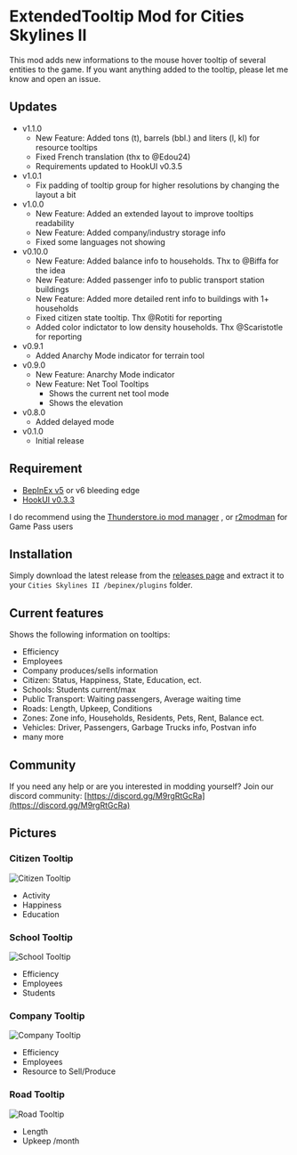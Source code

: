 # ExtendedTooltip Mod for Cities Skylines II

This mod adds new informations to the mouse hover tooltip of several entities to the game.
If you want anything added to the tooltip, please let me know and open an issue.

## Updates
- v1.1.0
	- New Feature: Added tons (t), barrels (bbl.) and liters (l, kl) for resource tooltips
	- Fixed French translation (thx to @Edou24)
	- Requirements updated to HookUI v0.3.5
- v1.0.1
	- Fix padding of tooltip group for higher resolutions by changing the layout a bit
- v1.0.0
	- New Feature: Added an extended layout to improve tooltips readability
	- New Feature: Added company/industry storage info
	- Fixed some languages not showing
- v0.10.0
	- New Feature: Added balance info to households. Thx to @Biffa for the idea
	- New Feature: Added passenger info to public transport station buildings
	- New Feature: Added more detailed rent info to buildings with 1+ households
	- Fixed citizen state tooltip. Thx @Rotiti for reporting
	- Added color indictator to low density households. Thx @Scaristotle for reporting
- v0.9.1
	- Added Anarchy Mode indicator for terrain tool
- v0.9.0
	- New Feature: Anarchy Mode indicator
	- New Feature: Net Tool Tooltips
		- Shows the current net tool mode
		- Shows the elevation
- v0.8.0
	- Added delayed mode
- v0.1.0
	- Initial release

## Requirement
- [BepInEx v5](https://thunderstore.io/c/cities-skylines-ii/p/BepInEx/BepInExPack/) or v6 bleeding edge
- [HookUI v0.3.3](https://thunderstore.io/c/cities-skylines-ii/p/CaptainOfCoit/HookUI/)

I do recommend using the [Thunderstore.io mod manager](https://www.overwolf.com/app/Thunderstore-Thunderstore_Mod_Manager) , or [r2modman](https://thunderstore.io/package/ebkr/r2modman/) for Game Pass users

## Installation
Simply download the latest release from the [releases page](https://github.com/89pleasure/cities2-extended-tooltip/releases)
and extract it to your `Cities Skylines II /bepinex/plugins` folder.

## Current features
Shows the following information on tooltips:
- Efficiency
- Employees
- Company produces/sells information
- Citizen: Status, Happiness, State, Education, ect.
- Schools: Students current/max
- Public Transport: Waiting passengers, Average waiting time
- Roads: Length, Upkeep, Conditions
- Zones: Zone info, Households, Residents, Pets, Rent, Balance ect.
- Vehicles: Driver, Passengers, Garbage Trucks info, Postvan info
- many more

## Community
If you need any help or are you interested in modding yourself?
Join our discord community: [https://discord.gg/M9rgRtGcRa](https://discord.gg/M9rgRtGcRa)

## Pictures

### Citizen Tooltip
![Citizen Tooltip](https://i.ibb.co/8mCPZNc/Screenshot-2023-11-12-011304.png)
- Activity
- Happiness
- Education

### School Tooltip
![School Tooltip](https://i.ibb.co/zPZG1hf/Screenshot-2023-11-12-011318.png)
- Efficiency
- Employees
- Students

### Company Tooltip
![Company Tooltip](https://i.ibb.co/yQPmbrn/Screenshot-2023-11-12-011337.png)
- Efficiency
- Employees
- Resource to Sell/Produce

### Road Tooltip
![Road Tooltip](https://i.ibb.co/fvPCKtB/Screenshot-2023-11-12-011357.png)
- Length
- Upkeep /month
